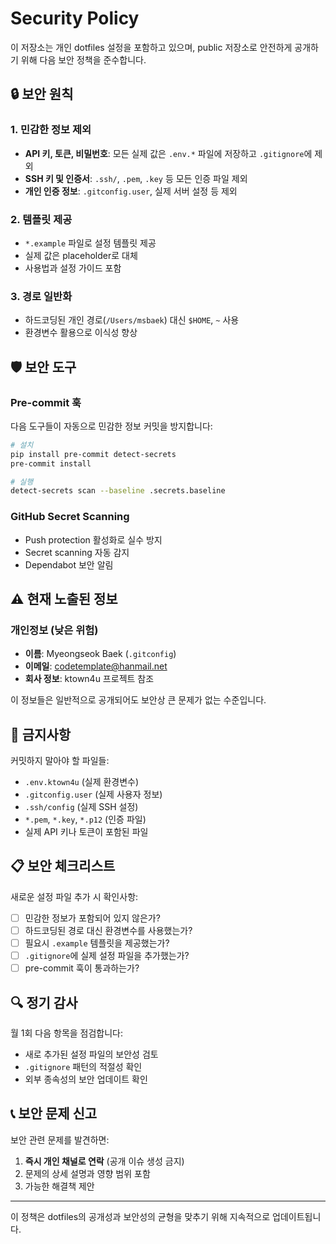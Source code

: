 # Security Policy

이 저장소는 개인 dotfiles 설정을 포함하고 있으며, public 저장소로 안전하게 공개하기 위해 다음 보안 정책을 준수합니다.

## 🔒 보안 원칙

### 1. 민감한 정보 제외
- **API 키, 토큰, 비밀번호**: 모든 실제 값은 `.env.*` 파일에 저장하고 `.gitignore`에 제외
- **SSH 키 및 인증서**: `.ssh/`, `.pem`, `.key` 등 모든 인증 파일 제외
- **개인 인증 정보**: `.gitconfig.user`, 실제 서버 설정 등 제외

### 2. 템플릿 제공
- `*.example` 파일로 설정 템플릿 제공
- 실제 값은 placeholder로 대체
- 사용법과 설정 가이드 포함

### 3. 경로 일반화
- 하드코딩된 개인 경로(`/Users/msbaek`) 대신 `$HOME`, `~` 사용
- 환경변수 활용으로 이식성 향상

## 🛡️ 보안 도구

### Pre-commit 훅
다음 도구들이 자동으로 민감한 정보 커밋을 방지합니다:

```bash
# 설치
pip install pre-commit detect-secrets
pre-commit install

# 실행
detect-secrets scan --baseline .secrets.baseline
```

### GitHub Secret Scanning
- Push protection 활성화로 실수 방지
- Secret scanning 자동 감지
- Dependabot 보안 알림

## ⚠️ 현재 노출된 정보

### 개인정보 (낮은 위험)
- **이름**: Myeongseok Baek (`.gitconfig`)
- **이메일**: codetemplate@hanmail.net
- **회사 정보**: ktown4u 프로젝트 참조

이 정보들은 일반적으로 공개되어도 보안상 큰 문제가 없는 수준입니다.

## 🚨 금지사항

커밋하지 말아야 할 파일들:
- `.env.ktown4u` (실제 환경변수)
- `.gitconfig.user` (실제 사용자 정보)
- `.ssh/config` (실제 SSH 설정)
- `*.pem`, `*.key`, `*.p12` (인증 파일)
- 실제 API 키나 토큰이 포함된 파일

## 📋 보안 체크리스트

새로운 설정 파일 추가 시 확인사항:

- [ ] 민감한 정보가 포함되어 있지 않은가?
- [ ] 하드코딩된 경로 대신 환경변수를 사용했는가?
- [ ] 필요시 `.example` 템플릿을 제공했는가?
- [ ] `.gitignore`에 실제 설정 파일을 추가했는가?
- [ ] pre-commit 훅이 통과하는가?

## 🔍 정기 감사

월 1회 다음 항목을 점검합니다:
- 새로 추가된 설정 파일의 보안성 검토
- `.gitignore` 패턴의 적절성 확인
- 외부 종속성의 보안 업데이트 확인

## 📞 보안 문제 신고

보안 관련 문제를 발견하면:
1. **즉시 개인 채널로 연락** (공개 이슈 생성 금지)
2. 문제의 상세 설명과 영향 범위 포함
3. 가능한 해결책 제안

---

이 정책은 dotfiles의 공개성과 보안성의 균형을 맞추기 위해 지속적으로 업데이트됩니다.
